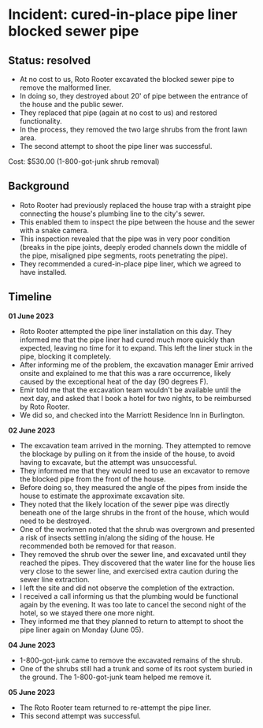 # Incident: cured-in-place pipe liner blocked sewer pipe

## Status: resolved

- At no cost to us, Roto Rooter excavated the blocked sewer pipe to remove the malformed liner.
- In doing so, they destroyed about 20' of pipe between the entrance of the house and the public sewer.
- They replaced that pipe (again at no cost to us) and restored functionality.
- In the process, they removed the two large shrubs from the front lawn area.
- The second attempt to shoot the pipe liner was successful.

Cost: $530.00 (1-800-got-junk shrub removal)

## Background

- Roto Rooter had previously replaced the house trap with a straight pipe connecting the house's plumbing line
  to the city's sewer.
- This enabled them to inspect the pipe between the house and the sewer with a snake camera.
- This inspection revealed that the pipe was in very poor condition 
  (breaks in the pipe joints, deeply eroded channels down the middle of the pipe, misaligned pipe segments, roots penetrating the pipe).
- They recommended a cured-in-place pipe liner, which we agreed to have installed.

## Timeline

**01 June 2023**
- Roto Rooter attempted the pipe liner installation on this day. They informed me that the pipe liner had cured much more quickly than expected, leaving no time for it to expand.
  This left the liner stuck in the pipe, blocking it completely.
- After informing me of the problem, the excavation manager Emir arrived onsite and explained to me that this was a rare occurrence, likely caused by the exceptional heat of the day (90 degrees F).
- Emir told me that the excavation team wouldn't be available until the next day, and asked that I book a hotel for two nights, to be reimbursed by Roto Rooter.
- We did so, and checked into the Marriott Residence Inn in Burlington.

**02 June 2023**
- The excavation team arrived in the morning. They attempted to remove the blockage by pulling on it from the inside of the house, to avoid having to excavate, but the attempt was unsuccessful.
- They informed me that they would need to use an excavator to remove the blocked pipe from the front of the house.
- Before doing so, they measured the angle of the pipes from inside the house to estimate the approximate excavation site.
- They noted that the likely location of the sewer pipe was directly beneath one of the large shrubs in the front of the house, which would need to be destroyed.
- One of the workmen noted that the shrub was overgrown and presented a risk of insects settling in/along the siding of the house. He recommended both be removed for that reason.
- They removed the shrub over the sewer line, and excavated until they reached the pipes. They discovered that the water line for the house lies very close to the sewer line,
  and exercised extra caution during the sewer line extraction.
- I left the site and did not observe the completion of the extraction.
- I received a call informing us that the plumbing would be functional again by the evening. It was too late to cancel the second night of the hotel, so we stayed there one more night.
- They informed me that they planned to return to attempt to shoot the pipe liner again on Monday (June 05).

**04 June 2023**
- 1-800-got-junk came to remove the excavated remains of the shrub.
- One of the shrubs still had a trunk and some of its root system buried in the ground. The 1-800-got-junk team helped me remove it.

**05 June 2023**
- The Roto Rooter team returned to re-attempt the pipe liner.
- This second attempt was successful.
